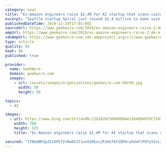 ```yaml
---
category: news
title: "Ex-Amazon engineers raise $2.4M for AI startup that scans customer feedback"
excerpt: "Seattle startup Spiral just raised $2.4 million to make sure companies can take advantage of the constant stream of customer feedback they receive. The startup, a recent participant in Amazon’s Alexa Accelerator program under its prior name Togethar, makes artificial intelligence software that can rapidly scan multiple channels of customer ..."
publishedDateTime: 2019-12-19T17:01:00Z
sourceUrl: https://www.geekwire.com/2019/ex-amazon-engineers-raise-2-4m-ai-startup-scans-customer-feedback/
ampUrl: https://www.geekwire.com/2019/ex-amazon-engineers-raise-2-4m-ai-startup-scans-customer-feedback/amp/
cdnAmpUrl: https://www-geekwire-com.cdn.ampproject.org/c/s/www.geekwire.com/2019/ex-amazon-engineers-raise-2-4m-ai-startup-scans-customer-feedback/amp/
type: article
quality: 85
heat: 86
published: true

provider:
  name: GeekWire
  domain: geekwire.com
  images:
    - url: /assets/images/organizations/geekwire.com-50x50.jpg
      width: 50
      height: 50

topics:
  - AI

images:
  - url: https://www.bing.com/th?id=ON.C292A2DC5D9A0DDA413640B4FD3C7545
    width: 700
    height: 525
    title: "Ex-Amazon engineers raise $2.4M for AI startup that scans customer feedback"

secured: "1T0bmBR3pZSi8FEfV+Na0SJl1un81RbsxjRJm5fAY1QPArahdaFtPOYy5S+LzSLL9pGB2lbdaVcXky/q9vbJnIIV8Y84T3IEHAgK/hRQSPqvvBym2v2M4Lc8IlZBeziqlOopvcW+p8YQeicTUVVLbDeSoiv4AaLtXug1GEOOGocb8nrq4khi4SmoS8ohGDIbbQnE7G9DUZPB6mcSHoCqjv9aDkHO+zeNIoi4zoaT6aCnXuPZcv9aERFEtH1CrOUIPyhHFfliPUjGzNdDxFhQmw==;HlKoEgO5P+ZMYL6TL9TMDQ=="
---
```


